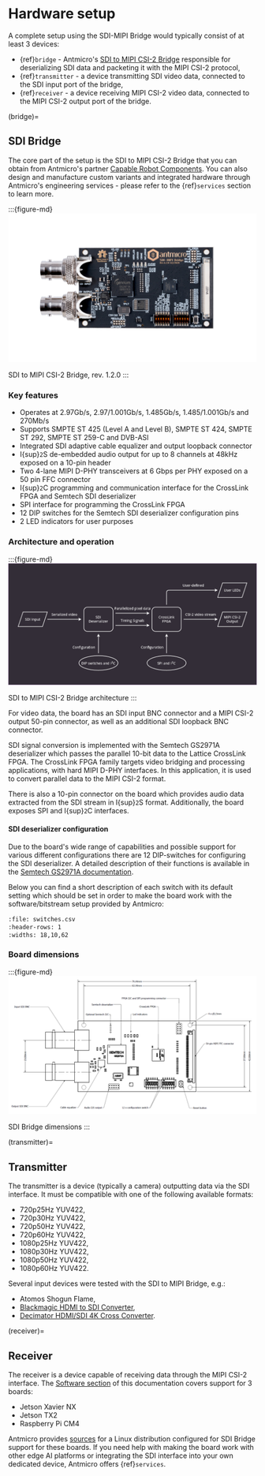 # Hardware setup

A complete setup using the SDI-MIPI Bridge would typically consist of at least 3 devices:

- {ref}`bridge` - Antmicro's [SDI to MIPI CSI-2 Bridge](https://github.com/antmicro/sdi-mipi-bridge) responsible for deserializing SDI data and packeting it with the MIPI CSI-2 protocol,
- {ref}`transmitter` - a device transmitting SDI video data, connected to the SDI input port of the bridge,
- {ref}`receiver` - a device receiving MIPI CSI-2 video data, connected to the MIPI CSI-2 output port of the bridge.

(bridge)=
## SDI Bridge

The core part of the setup is the SDI to MIPI CSI-2 Bridge that you can obtain from Antmicro's partner [Capable Robot Components](https://capablerobot.com/products/sdi-mipi-bridge/).
You can also design and manufacture custom variants and integrated hardware through Antmicro's engineering services - please refer to the {ref}`services` section to learn more.

:::{figure-md}
![SDI MIPI Bridge](img/sdi-mipi-bridge.jpg)

SDI to MIPI CSI-2 Bridge, rev. 1.2.0
:::

### Key features

* Operates at 2.97Gb/s, 2.97/1.001Gb/s, 1.485Gb/s, 1.485/1.001Gb/s and 270Mb/s
* Supports SMPTE ST 425 (Level A and Level B), SMPTE ST 424, SMPTE ST 292, SMPTE ST 259-C and DVB-ASI
* Integrated SDI adaptive cable equalizer and output loopback connector
* I{sup}`2`S de-embedded audio output for up to 8 channels at 48kHz exposed on a 10-pin header
* Two 4-lane MIPI D-PHY transceivers at 6 Gbps per PHY exposed on a 50 pin FFC connector
* I{sup}`2`C programming and communication interface for the CrossLink FPGA and Semtech SDI deserializer
* SPI interface for programming the CrossLink FPGA
* 12 DIP switches for the Semtech SDI deserializer configuration pins
* 2 LED indicators for user purposes

### Architecture and operation

:::{figure-md}
![SDI-MIPI Bridge architecture](img/SDI_block_general.png)

SDI to MIPI CSI-2 Bridge architecture
:::

For video data, the board has an SDI input BNC connector and a MIPI CSI-2 output 50-pin connector, as well as an additional SDI loopback BNC connector.

SDI signal conversion is implemented with the Semtech GS2971A deserializer which passes the parallel 10-bit data to the Lattice CrossLink FPGA.
The CrossLink FPGA family targets video bridging and processing applications, with hard MIPI D-PHY interfaces. In this application, it is used to convert parallel data to the MIPI CSI-2 format.

There is also a 10-pin connector on the board which provides audio data extracted from the SDI stream in I{sup}`2`S format.
Additionally, the board exposes SPI and I{sup}`2`C interfaces.

#### SDI deserializer configuration

Due to the board's wide range of capabilities and possible support for various different configurations there are 12 DIP-switches for configuring the SDI deserializer.
A detailed description of their functions is available in the [Semtech GS2971A documentation](https://semtech.my.salesforce.com/sfc/p/#E0000000JelG/a/44000000MD3i/kpmMkrmUWgHlbCOwdLzVohMm1SDPoVH85guEGK.KXTc).

Below you can find a short description of each switch with its default setting which should be set in order to make the board work with the software/bitstream setup provided by Antmicro:

```{csv-table}
:file: switches.csv
:header-rows: 1
:widths: 18,10,62
```

### Board dimensions

:::{figure-md}
![SDI Bridge dimensions](img/SDI_dimensions.png)

SDI Bridge dimensions
:::

(transmitter)=
## Transmitter

The transmitter is a device (typically a camera) outputting data via the SDI interface.
It must be compatible with one of the following available formats:

- 720p25Hz YUV422,
- 720p30Hz YUV422,
- 720p50Hz YUV422,
- 720p60Hz YUV422,
- 1080p25Hz YUV422,
- 1080p30Hz YUV422,
- 1080p50Hz YUV422,
- 1080p60Hz YUV422.

Several input devices were tested with the SDI to MIPI Bridge, e.g.:

- Atomos Shogun Flame,
- [Blackmagic HDMI to SDI Converter](https://www.blackmagicdesign.com/products/microconverters),
- [Decimator HDMI/SDI 4K Cross Converter](http://decimator.com/Products/MiniConverters/12G-CROSS/12G-CROSS.html).

(receiver)=
## Receiver

The receiver is a device capable of receiving data through the MIPI CSI-2 interface.
The [Software section](software.md) of this documentation covers support for 3 boards:

* Jetson Xavier NX
* Jetson TX2
* Raspberry Pi CM4

Antmicro provides [sources](https://github.com/antmicro/sdi-mipi-bridge-linux) for a Linux distribution configured for SDI Bridge support for these boards.
If you need help with making the board work with other edge AI platforms or integrating the SDI interface into your own dedicated device, Antmicro offers {ref}`services`.
